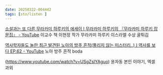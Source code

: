 ```yaml
---
date: 20250322-004442
tags: [sto/listen ]
---
```


[소설과는 또 다른 무라카미 하루키의 에세이 l 무라카미 하루키의 『무라카미 하루키 잡문집』 - YouTube](https://www.youtube.com/watch?v=QrAe0Wbz7aA&list=PLo6Q0Nd21qXNA9R6CNd7Y98r7TRw9uaZe&index=2) 이교수 책 이현정 작가 무라카미 하루키 이스라엘 수상 굴튀김

[역사학자들도 놀란 최근 발견된 노아의 방주 흔적(풀리지 않는 미스터리..)ㅣ역사를 보다 EP.62 - YouTube](https://www.youtube.com/watch?v=N_KO6pyCf9Y) 노아 방주 흔적 boda 

(https://www.youtube.com/watch?v=USgZsIYAguo) 윤자동 본인 이야기, 엑셀 과외